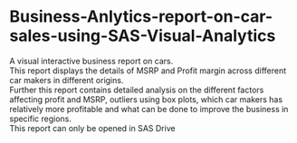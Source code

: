 # Business-Anlytics-report-on-car-sales-using-SAS-Visual-Analytics
A visual interactive business report on cars.</br >
This report displays the details of MSRP and Profit margin across different car makers in different origins.</br >
Further this report contains detailed analysis on the different factors affecting profit and MSRP, outliers using box plots, which car makers has relatively more profitable and what can be done to improve the business in specific regions.</br >
This report can only be opened in SAS Drive</br >
